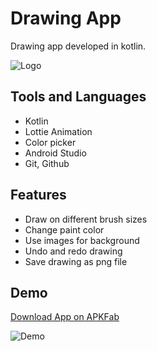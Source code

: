 # Drawing App

Drawing app developed in kotlin.


![Logo](https://i.imgur.com/b7GLYCg.png)


## Tools and Languages

- Kotlin
- Lottie Animation
- Color picker
- Android Studio
- Git, Github


## Features

- Draw on different brush sizes
- Change paint color
- Use images for background
- Undo and redo drawing
- Save drawing as png file


## Demo

[Download App on APKFab](https://apkfab.com/drawing-app/com.example.drawingapp/apk?h=7c4c694bd160fb9d051e75ce80ecab7de3c85976e579bb3b4c9f6cca05b907cf)

![Demo](https://i.imgur.com/FSp6v0q.gif)
